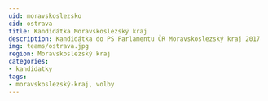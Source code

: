 ```yaml
---
uid: moravskoslezsko
cid: ostrava
title: Kandidátka Moravskoslezský kraj
description: Kandidátka do PS Parlamentu ČR Moravskoslezský kraj 2017
img: teams/ostrava.jpg
region: Moravskoslezský kraj
categories:
- kandidatky
tags:
- moravskoslezský-kraj, volby
---
```

